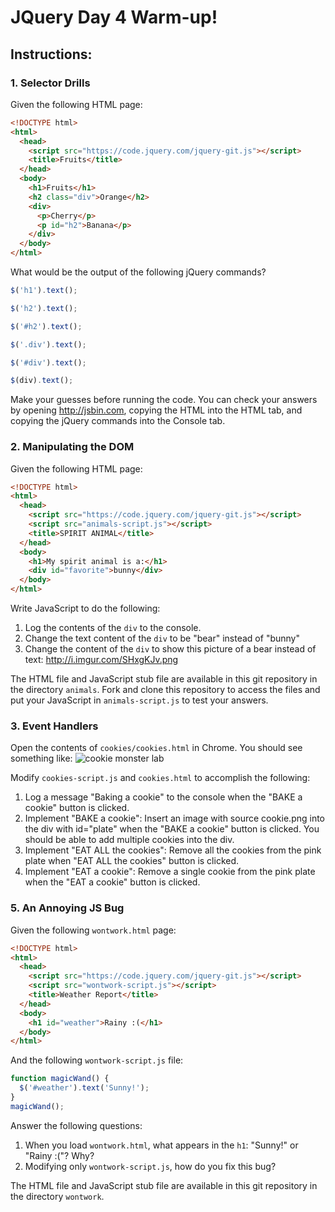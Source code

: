 # JQuery Day 4 Warm-up!


## Instructions:

### 1. Selector Drills

Given the following HTML page:
```html
<!DOCTYPE html>
<html>
  <head>
    <script src="https://code.jquery.com/jquery-git.js"></script>
    <title>Fruits</title>
  </head>
  <body>
    <h1>Fruits</h1>    
    <h2 class="div">Orange</h2>
    <div>
      <p>Cherry</p>
      <p id="h2">Banana</p>
    </div>
  </body>
</html>
```
What would be the output of the following jQuery commands?

```javascript
$('h1').text();
```

```javascript
$('h2').text();
```

```javascript
$('#h2').text();
```

```javascript
$('.div').text();
```

```javascript
$('#div').text();
```

```javascript
$(div).text();
```

Make your guesses before running the code. You can check your answers by opening http://jsbin.com, copying the HTML into the HTML tab, and copying the jQuery commands into the Console tab.

### 2. Manipulating the DOM

Given the following HTML page:
```html
<!DOCTYPE html>
<html>
  <head>
    <script src="https://code.jquery.com/jquery-git.js"></script>
    <script src="animals-script.js"></script>
    <title>SPIRIT ANIMAL</title>
  </head>
  <body>
    <h1>My spirit animal is a:</h1>
    <div id="favorite">bunny</div>
  </body>
</html>
```

Write JavaScript to do the following:

1. Log the contents of the ```div``` to the console.
2. Change the text content of the ```div``` to be "bear" instead of "bunny"
3. Change the content of the ```div``` to show this picture of a bear instead of text: http://i.imgur.com/SHxgKJv.png

The HTML file and JavaScript stub file are available in this git repository in the directory ```animals```. Fork and clone this repository to access the files and put your JavaScript in ```animals-script.js``` to test your answers.

### 3. Event Handlers
Open the contents of ```cookies/cookies.html``` in Chrome. You should see something like:
![cookie monster lab](http://i.imgur.com/NMHh8mCl.jpg "Cookie Monster Lab")

Modify ```cookies-script.js``` and ```cookies.html``` to accomplish the following:
1. Log a message "Baking a cookie" to the console when the "BAKE a cookie" button is clicked.
2. Implement "BAKE a cookie": Insert an image with source cookie.png into the div with id="plate" when the "BAKE a cookie" button is clicked. You should be able to add multiple cookies into the div.
3. Implement "EAT ALL the cookies": Remove all the cookies from the pink plate when "EAT ALL the cookies" button is clicked.
4. Implement "EAT a cookie": Remove a single cookie from the pink plate when the  "EAT a cookie" button is clicked.

### 5. An Annoying JS Bug

Given the following ```wontwork.html``` page:
```html
<!DOCTYPE html>
<html>
  <head>
    <script src="https://code.jquery.com/jquery-git.js"></script>
    <script src="wontwork-script.js"></script>
    <title>Weather Report</title>
  </head>
  <body>
    <h1 id="weather">Rainy :(</h1>
  </body>
</html>
```

And the following ```wontwork-script.js``` file:
```javascript
function magicWand() {
  $('#weather').text('Sunny!');
}
magicWand();
```

Answer the following questions:

1. When you load ```wontwork.html```, what appears in the ```h1```: "Sunny!" or "Rainy :("? Why?
2. Modifying only ```wontwork-script.js```, how do you fix this bug?

The HTML file and JavaScript stub file are available in this git repository in the directory ```wontwork```.




